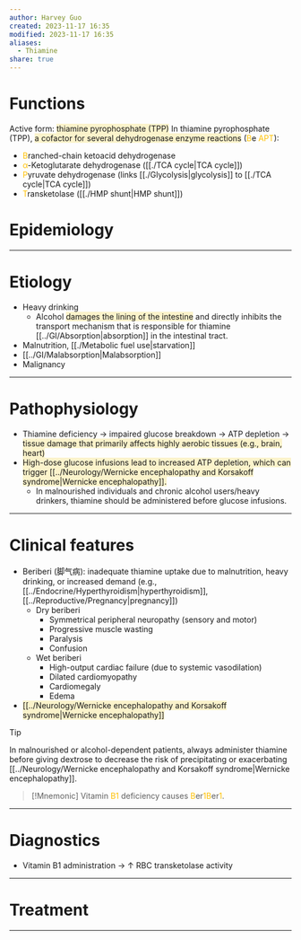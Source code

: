 ```yaml
---
author: Harvey Guo
created: 2023-11-17 16:35
modified: 2023-11-17 16:35
aliases:
  - Thiamine
share: true
---
```


# Functions
Active form: <span style="background:rgba(240, 200, 0, 0.2)">thiamine pyrophosphate (TPP)</span>
In thiamine pyrophosphate (TPP), <span style="background:rgba(240, 200, 0, 0.2)">a cofactor for several dehydrogenase enzyme reactions</span> (<font color="#ffc000">B</font>e <font color="#ffc000">APT</font>):
- <font color="#ffc000">B</font>ranched-chain ketoacid dehydrogenase
- <font color="#ffc000">α</font>-Ketoglutarate dehydrogenase ([[./TCA cycle|TCA cycle]])
- <font color="#ffc000">P</font>yruvate dehydrogenase (links [[./Glycolysis|glycolysis]] to [[./TCA cycle|TCA cycle]])
- <font color="#ffc000">T</font>ransketolase ([[./HMP shunt|HMP shunt]])
# Epidemiology


---
# Etiology
- Heavy drinking
	- Alcohol <span style="background:rgba(240, 200, 0, 0.2)">damages the lining of the intestine</span> and directly inhibits the transport mechanism that is responsible for thiamine [[../GI/Absorption|absorption]] in the intestinal tract.
- Malnutrition, [[./Metabolic fuel use|starvation]]
- [[../GI/Malabsorption|Malabsorption]]
- Malignancy

---
# Pathophysiology
- Thiamine deficiency → impaired glucose breakdown → ATP depletion → <span style="background:rgba(240, 200, 0, 0.2)">tissue damage that primarily affects highly aerobic tissues (e.g., brain, heart)</span>
- <span style="background:rgba(240, 200, 0, 0.2)">High-dose glucose infusions lead to increased ATP depletion, which can trigger [[../Neurology/Wernicke encephalopathy and Korsakoff syndrome|Wernicke encephalopathy]].</span>
	- In malnourished individuals and chronic alcohol users/heavy drinkers, thiamine should be administered before glucose infusions.

---
# Clinical features
- Beriberi (脚气病): inadequate thiamine uptake due to malnutrition, heavy drinking, or increased demand (e.g., [[../Endocrine/Hyperthyroidism|hyperthyroidism]], [[../Reproductive/Pregnancy|pregnancy]]) 
	- Dry beriberi
		- Symmetrical peripheral neuropathy (sensory and motor)
		- Progressive muscle wasting
		- Paralysis
		- Confusion
	- Wet beriberi
		- High-output cardiac failure (due to systemic vasodilation)
		- Dilated cardiomyopathy
		- Cardiomegaly
		- Edema
- <span style="background:rgba(240, 200, 0, 0.2)">[[../Neurology/Wernicke encephalopathy and Korsakoff syndrome|Wernicke encephalopathy]]</span>

>[!tip] 
>In malnourished or alcohol-dependent patients, always administer thiamine before giving dextrose to decrease the risk of precipitating or exacerbating [[../Neurology/Wernicke encephalopathy and Korsakoff syndrome|Wernicke encephalopathy]].

>[!Mnemonic] 
>Vitamin <font color="#ffc000">B1</font> deficiency causes <font color="#ffc000">B</font>er<font color="#ffc000">1B</font>er<font color="#ffc000">1</font>.

---
# Diagnostics
- Vitamin B1 administration → ↑ RBC transketolase activity

---
# Treatment


---
